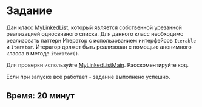 # Задание

Дан класс [MyLinkedList](MyLinkedList.java), который является собственной урезанной реализацией односвязного списка.
Для данного класс необходимо реализовать паттерн Итератор с использованием интерфейсов ```Iterable``` и ```Iterator```.
Итератор должет быть реализован с помощью анонимного класса в методе ```iterator()```.

Для проверки используйте [MyLinkedListMain](MyLinkedListMain.java). Расскоментируйте код.

Если при запуске всё работает - задание выполнено успешно.

## Время: 20 минут